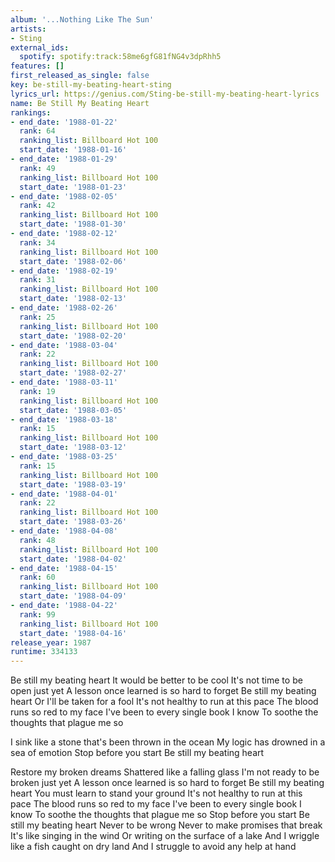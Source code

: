 ```yaml
---
album: '...Nothing Like The Sun'
artists:
- Sting
external_ids:
  spotify: spotify:track:58me6gfG81fNG4v3dpRhh5
features: []
first_released_as_single: false
key: be-still-my-beating-heart-sting
lyrics_url: https://genius.com/Sting-be-still-my-beating-heart-lyrics
name: Be Still My Beating Heart
rankings:
- end_date: '1988-01-22'
  rank: 64
  ranking_list: Billboard Hot 100
  start_date: '1988-01-16'
- end_date: '1988-01-29'
  rank: 49
  ranking_list: Billboard Hot 100
  start_date: '1988-01-23'
- end_date: '1988-02-05'
  rank: 42
  ranking_list: Billboard Hot 100
  start_date: '1988-01-30'
- end_date: '1988-02-12'
  rank: 34
  ranking_list: Billboard Hot 100
  start_date: '1988-02-06'
- end_date: '1988-02-19'
  rank: 31
  ranking_list: Billboard Hot 100
  start_date: '1988-02-13'
- end_date: '1988-02-26'
  rank: 25
  ranking_list: Billboard Hot 100
  start_date: '1988-02-20'
- end_date: '1988-03-04'
  rank: 22
  ranking_list: Billboard Hot 100
  start_date: '1988-02-27'
- end_date: '1988-03-11'
  rank: 19
  ranking_list: Billboard Hot 100
  start_date: '1988-03-05'
- end_date: '1988-03-18'
  rank: 15
  ranking_list: Billboard Hot 100
  start_date: '1988-03-12'
- end_date: '1988-03-25'
  rank: 15
  ranking_list: Billboard Hot 100
  start_date: '1988-03-19'
- end_date: '1988-04-01'
  rank: 22
  ranking_list: Billboard Hot 100
  start_date: '1988-03-26'
- end_date: '1988-04-08'
  rank: 48
  ranking_list: Billboard Hot 100
  start_date: '1988-04-02'
- end_date: '1988-04-15'
  rank: 60
  ranking_list: Billboard Hot 100
  start_date: '1988-04-09'
- end_date: '1988-04-22'
  rank: 99
  ranking_list: Billboard Hot 100
  start_date: '1988-04-16'
release_year: 1987
runtime: 334133
---
```

Be still my beating heart
It would be better to be cool
It's not time to be open just yet
A lesson once learned is so hard to forget
Be still my beating heart
Or I'll be taken for a fool
It's not healthy to run at this pace
The blood runs so red to my face
I've been to every single book I know
To soothe the thoughts that plague me so


I sink like a stone that's been thrown in the ocean
My logic has drowned in a sea of emotion
Stop before you start
Be still my beating heart


Restore my broken dreams
Shattered like a falling glass
I'm not ready to be broken just yet
A lesson once learned is so hard to forget
Be still my beating heart
You must learn to stand your ground
It's not healthy to run at this pace
The blood runs so red to my face
I've been to every single book I know
To soothe the thoughts that plague me so
Stop before you start
Be still my beating heart
Never to be wrong
Never to make promises that break
It's like singing in the wind
Or writing on the surface of a lake
And I wriggle like a fish caught on dry land
And I struggle to avoid any help at hand
